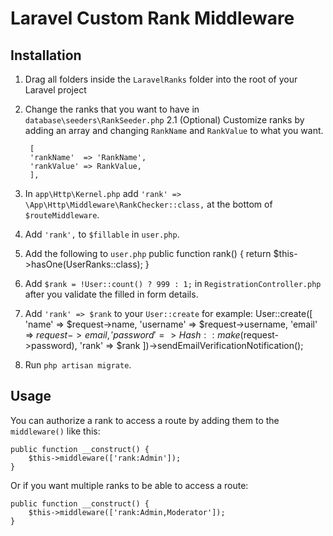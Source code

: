 # Laravel Custom Rank Middleware

## Installation

1. Drag all folders inside the `LaravelRanks` folder into the root of your Laravel project
2. Change the ranks that you want to have in `database\seeders\RankSeeder.php`
2.1 (Optional) Customize ranks by adding an array and changing `RankName` and `RankValue` to what you want.

        [
        'rankName'  => 'RankName',
        'rankValue' => RankValue,
        ],
3. In `app\Http\Kernel.php` add `'rank' => \App\Http\Middleware\RankChecker::class,` at the bottom of `$routeMiddleware`.
4. Add `'rank',` to `$fillable` in `user.php`.
5. Add the following to `user.php`
        public function rank() {
            return $this->hasOne(UserRanks::class);
        }
6. Add `$rank = !User::count() ? 999 : 1;` in `RegistrationController.php` after you validate the filled in form details.
7. Add `'rank' => $rank` to your `User::create` for example:
        User::create([
            'name'      => $request->name,
            'username'  => $request->username,
            'email'     => $request->email,
            'password'  => Hash::make($request->password),
            'rank'      => $rank
        ])->sendEmailVerificationNotification();
8. Run `php artisan migrate`.

## Usage

You can authorize a rank to access a route by adding them to the `middleware()` like this:

    public function __construct() {
        $this->middleware(['rank:Admin']);
    }

Or if you want multiple ranks to be able to access a route:

    public function __construct() {
        $this->middleware(['rank:Admin,Moderator']);
    }
